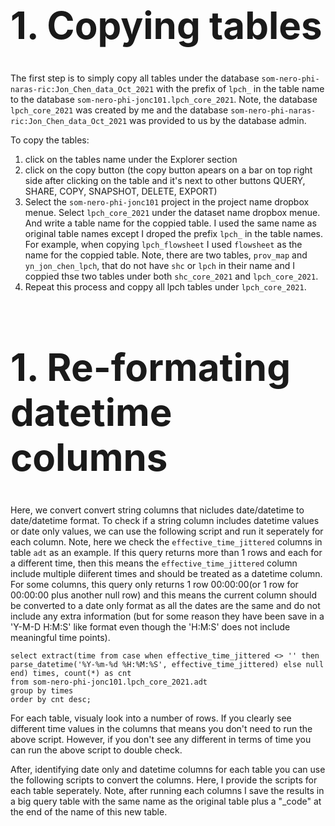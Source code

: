 <h1 style="font-size:60px;">1. Copying tables</h1>

The first step is to simply copy all tables under the database ```som-nero-phi-naras-ric:Jon_Chen_data_Oct_2021``` with the prefix of ```lpch_``` in the table name to the database ```som-nero-phi-jonc101.lpch_core_2021```. Note, the database ```lpch_core_2021``` was created by me and the database ```som-nero-phi-naras-ric:Jon_Chen_data_Oct_2021``` was provided to us by the database admin. 

To copy the tables: 
1) click on the tables name under the Explorer section
2) click on the copy button (the copy button apears on a bar on top right side after clicking on the table and it's next to other buttons QUERY, SHARE, COPY, SNAPSHOT, DELETE, EXPORT)
3) Select the ```som-nero-phi-jonc101``` project in the project name dropbox menue. Select ```lpch_core_2021``` under the dataset name dropbox menue. And write a table name for the coppied table. I used the same name as original table names except I droped the prefix ```lpch_``` in the table names. For example, when copying ```lpch_flowsheet``` I used ```flowsheet``` as the name for the coppied table. Note, there are two tables, ```prov_map``` and ```yn_jon_chen_lpch```, that do not have ```shc``` or ```lpch``` in their name and I coppied thse two tables under both ```shc_core_2021``` and ```lpch_core_2021```.
4) Repeat this process and coppy all lpch tables under ```lpch_core_2021```.

<h1 style="font-size:60px;">1. Re-formating datetime columns</h1>

Here, we convert convert string columns that nicludes date/datetime to date/datetime format. To check if a string column includes datetime values or date only values, we can use the following script and run it seperately for each column. Note, here we check the ```effective_time_jittered``` columns in table ```adt``` as an example. If this query returns more than 1 rows and each for a different time, then this means the ```effective_time_jittered``` column include multiple diiferent times and should be treated as a datetime column. For some columns, this query only returns 1 row 00:00:00(or 1 row for 00:00:00 plus another null row) and this means the current column should be converted to a date only format as all the dates are the same and do not include any extra information (but for some reason they have been save in a 'Y-M-D H:M:S' like format even though the 'H:M:S' does not include meaningful time points).  

```
select extract(time from case when effective_time_jittered <> '' then parse_datetime('%Y-%m-%d %H:%M:%S', effective_time_jittered) else null end) times, count(*) as cnt
from som-nero-phi-jonc101.lpch_core_2021.adt
group by times
order by cnt desc;
```

For each table, visualy look into a number of rows. If you clearly see different time values in the columns that means you don't need to run the above script. However, if you don't see any different in terms of time you can run the above script to double check. 

After, identifying date only and datetime columns for each table you can use the following scripts to convert the columns. Here, I provide the scripts for each table seperately. Note, after running each columns I save the results in a big query table with the same name as the original table plus a "_code" at the end of the name of this new table. 


